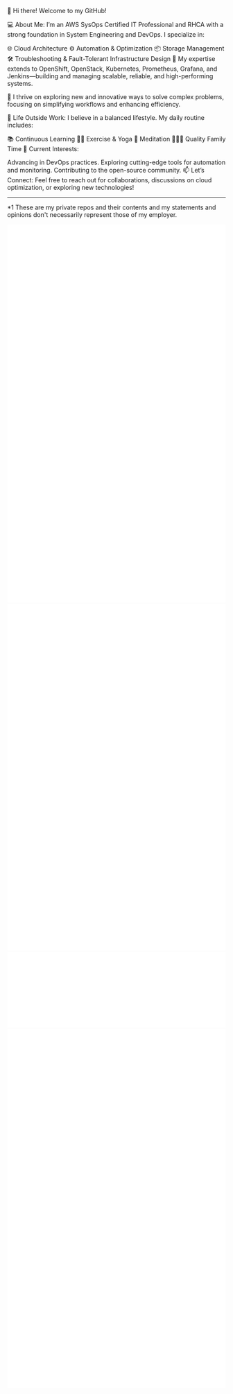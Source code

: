 👋 Hi there! Welcome to my GitHub!

💻 About Me:
I’m an AWS SysOps Certified IT Professional and RHCA with a strong foundation in System Engineering and DevOps. I specialize in:

🌐 Cloud Architecture
⚙️ Automation & Optimization
📦 Storage Management
🛠️ Troubleshooting & Fault-Tolerant Infrastructure Design
🚀 My expertise extends to OpenShift, OpenStack, Kubernetes, Prometheus, Grafana, and Jenkins—building and managing scalable, reliable, and high-performing systems.

🔧 I thrive on exploring new and innovative ways to solve complex problems, focusing on simplifying workflows and enhancing efficiency.

🧘 Life Outside Work:
I believe in a balanced lifestyle. My daily routine includes:

📚 Continuous Learning
🏋️‍♂️ Exercise & Yoga
🧘 Meditation
👨‍👩‍👦 Quality Family Time
🎯 Current Interests:

Advancing in DevOps practices.
Exploring cutting-edge tools for automation and monitoring.
Contributing to the open-source community.
📫 Let’s Connect:
Feel free to reach out for collaborations, discussions on cloud optimization, or exploring new technologies!

<hr />
<a id="footnote"></a>
<super>*1</super> These are my private repos and their contents and my statements and opinions don't necessarily represent those of my employer.

![Metrics](/github-metrics.svg)
![Stars](/github-stars.svg)
![Activity](/github-activity.svg)
![Achievements](/github-achievements.svg)




[//]: # (Mon Dec 30 03:03:33 UTC 2024)


